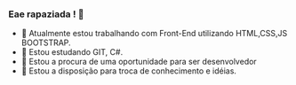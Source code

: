 ###  Eae rapaziada ! 👋

- 🔭 Atualmente estou trabalhando com Front-End utilizando HTML,CSS,JS BOOTSTRAP.
- 🌱 Estou estudando GIT, C#.
- 👯 Estou a procura de uma oportunidade para ser desenvolvedor
- 💬 Estou a disposição para troca de conhecimento e idéias.

